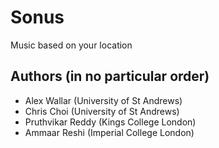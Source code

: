 # Sonus
Music based on your location


## Authors (in no particular order)
- Alex Wallar (University of St Andrews)
- Chris Choi (University of St Andrews)
- Pruthvikar Reddy (Kings College London)
- Ammaar Reshi (Imperial College London)
